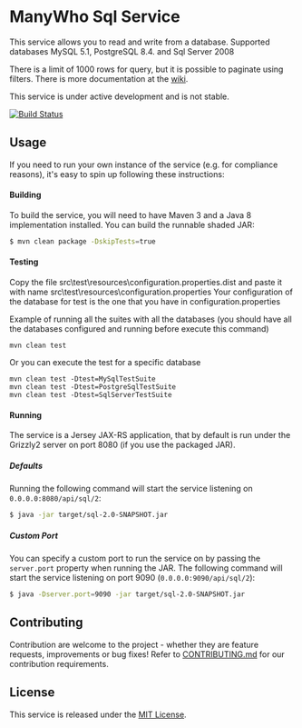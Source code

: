 ManyWho Sql Service
===================

This service allows you to read and write from a database.
Supported databases MySQL 5.1, PostgreSQL 8.4. and Sql Server 2008

There is a limit of 1000 rows for query, but it is possible to paginate using filters.
There is more documentation at the [wiki](https://github.com/manywho/service-sql/wiki). 

This service is under active development and is not stable.

[![Build Status](https://travis-ci.org/manywho/service-sql.svg?branch=develop)](https://travis-ci.org/manywho/service-sql)

## Usage

If you need to run your own instance of the service (e.g. for compliance reasons), it's easy to spin up following these
instructions:

#### Building

To build the service, you will need to have Maven 3 and a Java 8 implementation installed.
You can build the runnable shaded JAR:

```bash
$ mvn clean package -DskipTests=true
```

#### Testing

Copy the file src\test\resources\configuration.properties.dist and paste it with name src\test\resources\configuration.properties
Your configuration of the database for test is the one that you have in configuration.properties

Example of running all the suites with all the databases (you should have all the databases configured and running before execute this command)

````
mvn clean test 
````

Or you can execute the test for a specific database

````
mvn clean test -Dtest=MySqlTestSuite
mvn clean test -Dtest=PostgreSqlTestSuite
mvn clean test -Dtest=SqlServerTestSuite
````

#### Running

The service is a Jersey JAX-RS application, that by default is run under the Grizzly2 server on port 8080 (if you use 
the packaged JAR).

##### Defaults

Running the following command will start the service listening on `0.0.0.0:8080/api/sql/2`:

```bash
$ java -jar target/sql-2.0-SNAPSHOT.jar
```

##### Custom Port

You can specify a custom port to run the service on by passing the `server.port` property when running the JAR. The
following command will start the service listening on port 9090 (`0.0.0.0:9090/api/sql/2`):

```bash
$ java -Dserver.port=9090 -jar target/sql-2.0-SNAPSHOT.jar
```

## Contributing

Contribution are welcome to the project - whether they are feature requests, improvements or bug fixes! Refer to 
[CONTRIBUTING.md](CONTRIBUTING.md) for our contribution requirements.

## License

This service is released under the [MIT License](http://opensource.org/licenses/mit-license.php).
